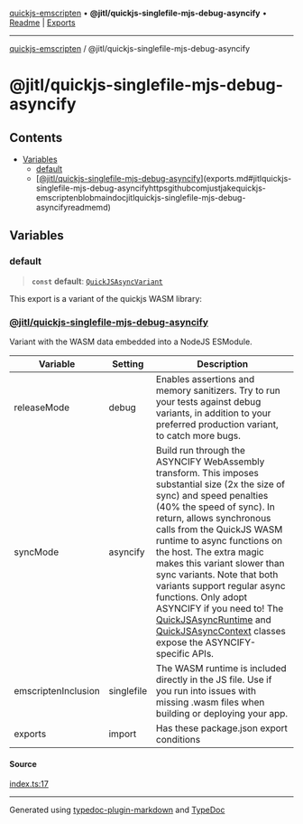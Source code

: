 [quickjs-emscripten](../../packages.md) • **@jitl/quickjs-singlefile-mjs-debug-asyncify** • [Readme](README.md) \| [Exports](exports.md)

***

[quickjs-emscripten](../../packages.md) / @jitl/quickjs-singlefile-mjs-debug-asyncify

# @jitl/quickjs-singlefile-mjs-debug-asyncify

## Contents

- [Variables](exports.md#variables)
  - [default](exports.md#default)
  - [[@jitl/quickjs-singlefile-mjs-debug-asyncify](https://github.com/justjake/quickjs-emscripten/blob/main/doc/@jitl/quickjs-singlefile-mjs-debug-asyncify/README.md)](exports.md#jitlquickjs-singlefile-mjs-debug-asyncifyhttpsgithubcomjustjakequickjs-emscriptenblobmaindocjitlquickjs-singlefile-mjs-debug-asyncifyreadmemd)

## Variables

### default

> **`const`** **default**: [`QuickJSAsyncVariant`](../../quickjs-emscripten/interfaces/QuickJSAsyncVariant.md)

This export is a variant of the quickjs WASM library:
### [@jitl/quickjs-singlefile-mjs-debug-asyncify](https://github.com/justjake/quickjs-emscripten/blob/main/doc/@jitl/quickjs-singlefile-mjs-debug-asyncify/README.md)

Variant with the WASM data embedded into a NodeJS ESModule.

| Variable            |    Setting                     |    Description    |
| --                  | --                             | --                |
| releaseMode         | debug         | Enables assertions and memory sanitizers. Try to run your tests against debug variants, in addition to your preferred production variant, to catch more bugs. |
| syncMode            | asyncify            | Build run through the ASYNCIFY WebAssembly transform. This imposes substantial size (2x the size of sync) and speed penalties (40% the speed of sync). In return, allows synchronous calls from the QuickJS WASM runtime to async functions on the host. The extra magic makes this variant slower than sync variants. Note that both variants support regular async functions. Only adopt ASYNCIFY if you need to! The [QuickJSAsyncRuntime](https://github.com/justjake/quickjs-emscripten/blob/main/doc/quickjs-emscripten/classes/QuickJSAsyncRuntime.md) and [QuickJSAsyncContext](https://github.com/justjake/quickjs-emscripten/blob/main/doc/quickjs-emscripten/classes/QuickJSAsyncContext.md) classes expose the ASYNCIFY-specific APIs. |
| emscriptenInclusion | singlefile | The WASM runtime is included directly in the JS file. Use if you run into issues with missing .wasm files when building or deploying your app. |
| exports             | import                  | Has these package.json export conditions |

#### Source

[index.ts:17](https://github.com/justjake/quickjs-emscripten/blob/main/packages/variant-quickjs-singlefile-mjs-debug-asyncify/src/index.ts#L17)

***

Generated using [typedoc-plugin-markdown](https://www.npmjs.com/package/typedoc-plugin-markdown) and [TypeDoc](https://typedoc.org/)
